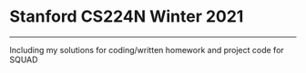 ﻿# Stanford CS224N Winter 2021
---
Including my solutions for coding/written homework and project code for SQUAD
